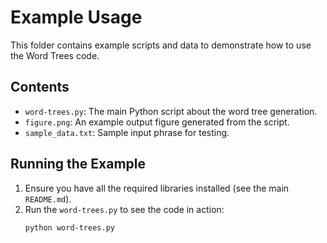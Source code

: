 # Example Usage

This folder contains example scripts and data to demonstrate how to use the Word Trees code.

## Contents

- `word-trees.py`: The main Python script about the word tree generation.
- `figure.png`: An example output figure generated from the script.
- `sample_data.txt`: Sample input phrase for testing.

## Running the Example

1. Ensure you have all the required libraries installed (see the main `README.md`).
2. Run the `word-trees.py` to see the code in action:
   ```bash
   python word-trees.py
   ```

